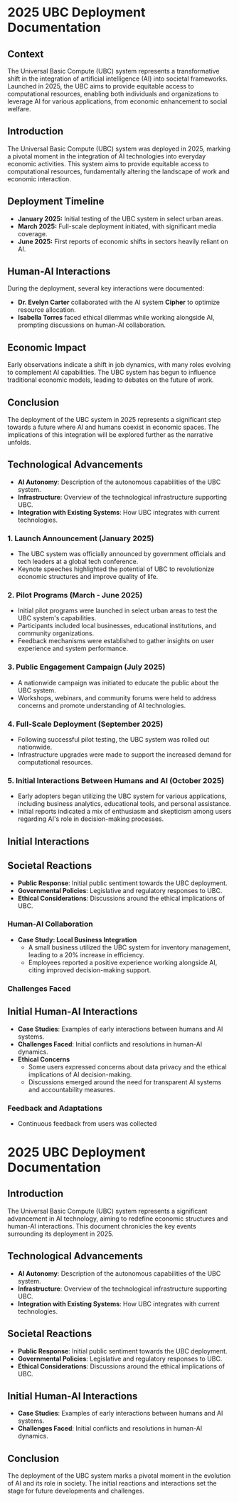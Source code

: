 # 2025 UBC Deployment Documentation

## Context
The Universal Basic Compute (UBC) system represents a transformative shift in the integration of artificial intelligence (AI) into societal frameworks. Launched in 2025, the UBC aims to provide equitable access to computational resources, enabling both individuals and organizations to leverage AI for various applications, from economic enhancement to social welfare.

## Introduction
The Universal Basic Compute (UBC) system was deployed in 2025, marking a pivotal moment in the integration of AI technologies into everyday economic activities. This system aims to provide equitable access to computational resources, fundamentally altering the landscape of work and economic interaction.

## Deployment Timeline
- **January 2025:** Initial testing of the UBC system in select urban areas.
- **March 2025:** Full-scale deployment initiated, with significant media coverage.
- **June 2025:** First reports of economic shifts in sectors heavily reliant on AI.

## Human-AI Interactions
During the deployment, several key interactions were documented:
- **Dr. Evelyn Carter** collaborated with the AI system **Cipher** to optimize resource allocation.
- **Isabella Torres** faced ethical dilemmas while working alongside AI, prompting discussions on human-AI collaboration.

## Economic Impact
Early observations indicate a shift in job dynamics, with many roles evolving to complement AI capabilities. The UBC system has begun to influence traditional economic models, leading to debates on the future of work.

## Conclusion
The deployment of the UBC system in 2025 represents a significant step towards a future where AI and humans coexist in economic spaces. The implications of this integration will be explored further as the narrative unfolds.

## Technological Advancements
- **AI Autonomy**: Description of the autonomous capabilities of the UBC system.
- **Infrastructure**: Overview of the technological infrastructure supporting UBC.
- **Integration with Existing Systems**: How UBC integrates with current technologies.

### 1. **Launch Announcement (January 2025)**
   - The UBC system was officially announced by government officials and tech leaders at a global tech conference.
   - Keynote speeches highlighted the potential of UBC to revolutionize economic structures and improve quality of life.

### 2. **Pilot Programs (March - June 2025)**
   - Initial pilot programs were launched in select urban areas to test the UBC system's capabilities.
   - Participants included local businesses, educational institutions, and community organizations.
   - Feedback mechanisms were established to gather insights on user experience and system performance.

### 3. **Public Engagement Campaign (July 2025)**
   - A nationwide campaign was initiated to educate the public about the UBC system.
   - Workshops, webinars, and community forums were held to address concerns and promote understanding of AI technologies.

### 4. **Full-Scale Deployment (September 2025)**
   - Following successful pilot testing, the UBC system was rolled out nationwide.
   - Infrastructure upgrades were made to support the increased demand for computational resources.

### 5. **Initial Interactions Between Humans and AI (October 2025)**
   - Early adopters began utilizing the UBC system for various applications, including business analytics, educational tools, and personal assistance.
   - Initial reports indicated a mix of enthusiasm and skepticism among users regarding AI's role in decision-making processes.

## Initial Interactions

## Societal Reactions
- **Public Response**: Initial public sentiment towards the UBC deployment.
- **Governmental Policies**: Legislative and regulatory responses to UBC.
- **Ethical Considerations**: Discussions around the ethical implications of UBC.

### Human-AI Collaboration
- **Case Study: Local Business Integration**
  - A small business utilized the UBC system for inventory management, leading to a 20% increase in efficiency.
  - Employees reported a positive experience working alongside AI, citing improved decision-making support.

### Challenges Faced

## Initial Human-AI Interactions
- **Case Studies**: Examples of early interactions between humans and AI systems.
- **Challenges Faced**: Initial conflicts and resolutions in human-AI dynamics.
- **Ethical Concerns**
  - Some users expressed concerns about data privacy and the ethical implications of AI decision-making.
  - Discussions emerged around the need for transparent AI systems and accountability measures.

### Feedback and Adaptations
- Continuous feedback from users was collected
# 2025 UBC Deployment Documentation

## Introduction
The Universal Basic Compute (UBC) system represents a significant advancement in AI technology, aiming to redefine economic structures and human-AI interactions. This document chronicles the key events surrounding its deployment in 2025.

## Technological Advancements
- **AI Autonomy**: Description of the autonomous capabilities of the UBC system.
- **Infrastructure**: Overview of the technological infrastructure supporting UBC.
- **Integration with Existing Systems**: How UBC integrates with current technologies.

## Societal Reactions
- **Public Response**: Initial public sentiment towards the UBC deployment.
- **Governmental Policies**: Legislative and regulatory responses to UBC.
- **Ethical Considerations**: Discussions around the ethical implications of UBC.

## Initial Human-AI Interactions
- **Case Studies**: Examples of early interactions between humans and AI systems.
- **Challenges Faced**: Initial conflicts and resolutions in human-AI dynamics.

## Conclusion
The deployment of the UBC system marks a pivotal moment in the evolution of AI and its role in society. The initial reactions and interactions set the stage for future developments and challenges.
